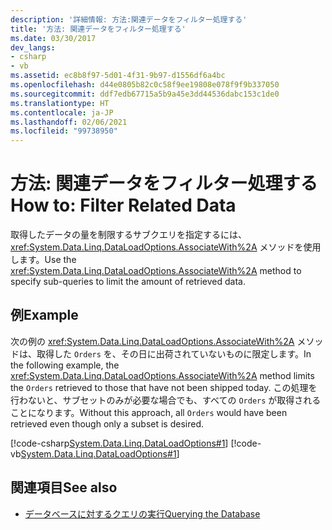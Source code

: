 ```yaml
---
description: '詳細情報: 方法:関連データをフィルター処理する'
title: '方法: 関連データをフィルター処理する'
ms.date: 03/30/2017
dev_langs:
- csharp
- vb
ms.assetid: ec8b8f97-5d01-4f31-9b97-d1556df6a4bc
ms.openlocfilehash: d44e0805b82c0c58f9ee19808e078f9f9b337050
ms.sourcegitcommit: ddf7edb67715a5b9a45e3dd44536dabc153c1de0
ms.translationtype: HT
ms.contentlocale: ja-JP
ms.lasthandoff: 02/06/2021
ms.locfileid: "99738950"
---
```

# <a name="how-to-filter-related-data"></a><span data-ttu-id="b8efc-103">方法: 関連データをフィルター処理する</span><span class="sxs-lookup"><span data-stu-id="b8efc-103">How to: Filter Related Data</span></span>

<span data-ttu-id="b8efc-104">取得したデータの量を制限するサブクエリを指定するには、<xref:System.Data.Linq.DataLoadOptions.AssociateWith%2A> メソッドを使用します。</span><span class="sxs-lookup"><span data-stu-id="b8efc-104">Use the <xref:System.Data.Linq.DataLoadOptions.AssociateWith%2A> method to specify sub-queries to limit the amount of retrieved data.</span></span>  
  
## <a name="example"></a><span data-ttu-id="b8efc-105">例</span><span class="sxs-lookup"><span data-stu-id="b8efc-105">Example</span></span>  

 <span data-ttu-id="b8efc-106">次の例の <xref:System.Data.Linq.DataLoadOptions.AssociateWith%2A> メソッドは、取得した `Orders` を、その日に出荷されていないものに限定します。</span><span class="sxs-lookup"><span data-stu-id="b8efc-106">In the following example, the <xref:System.Data.Linq.DataLoadOptions.AssociateWith%2A> method limits the `Orders` retrieved to those that have not been shipped today.</span></span> <span data-ttu-id="b8efc-107">この処理を行わないと、サブセットのみが必要な場合でも、すべての `Orders` が取得されることになります。</span><span class="sxs-lookup"><span data-stu-id="b8efc-107">Without this approach, all `Orders` would have been retrieved even though only a subset is desired.</span></span>  
  
 [!code-csharp[System.Data.Linq.DataLoadOptions#1](../../../../../../samples/snippets/csharp/VS_Snippets_Data/system.data.linq.dataloadoptions/cs/program.cs#1)]
 [!code-vb[System.Data.Linq.DataLoadOptions#1](../../../../../../samples/snippets/visualbasic/VS_Snippets_Data/system.data.linq.dataloadoptions/vb/module1.vb#1)]  
  
## <a name="see-also"></a><span data-ttu-id="b8efc-108">関連項目</span><span class="sxs-lookup"><span data-stu-id="b8efc-108">See also</span></span>

- [<span data-ttu-id="b8efc-109">データベースに対するクエリの実行</span><span class="sxs-lookup"><span data-stu-id="b8efc-109">Querying the Database</span></span>](querying-the-database.md)
